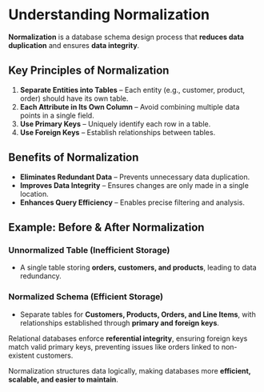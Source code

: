 # Understanding Normalization

**Normalization** is a database schema design process that **reduces data duplication** and ensures **data integrity**.

## **Key Principles of Normalization**
1. **Separate Entities into Tables** – Each entity (e.g., customer, product, order) should have its own table.
2. **Each Attribute in Its Own Column** – Avoid combining multiple data points in a single field.
3. **Use Primary Keys** – Uniquely identify each row in a table.
4. **Use Foreign Keys** – Establish relationships between tables.

## **Benefits of Normalization**
- **Eliminates Redundant Data** – Prevents unnecessary data duplication.
- **Improves Data Integrity** – Ensures changes are only made in a single location.
- **Enhances Query Efficiency** – Enables precise filtering and analysis.

## **Example: Before & After Normalization**
### **Unnormalized Table (Inefficient Storage)**
- A single table storing **orders, customers, and products**, leading to data redundancy.

### **Normalized Schema (Efficient Storage)**
- Separate tables for **Customers, Products, Orders, and Line Items**, with relationships established through **primary and foreign keys**.

Relational databases enforce **referential integrity**, ensuring foreign keys match valid primary keys, preventing issues like orders linked to non-existent customers.

Normalization structures data logically, making databases more **efficient, scalable, and easier to maintain**.
